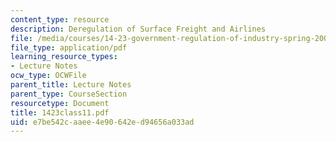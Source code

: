 ```yaml
---
content_type: resource
description: Deregulation of Surface Freight and Airlines
file: /media/courses/14-23-government-regulation-of-industry-spring-2003/e7be542caaee4e90642ed94656a033ad_1423class11.pdf
file_type: application/pdf
learning_resource_types:
- Lecture Notes
ocw_type: OCWFile
parent_title: Lecture Notes
parent_type: CourseSection
resourcetype: Document
title: 1423class11.pdf
uid: e7be542c-aaee-4e90-642e-d94656a033ad
---
```

